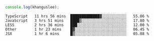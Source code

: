 ```js
console.log(khanguslee);
```

<!--START_SECTION:waka-->
```text
TypeScript   11 hrs 56 mins  █████████████▓░░░░░░░░░░░   55.06 % 
JavaScript   3 hrs 51 mins   ████▒░░░░░░░░░░░░░░░░░░░░   17.80 % 
LESS         2 hrs 36 mins   ███░░░░░░░░░░░░░░░░░░░░░░   12.00 % 
Other        1 hr 23 mins    █▓░░░░░░░░░░░░░░░░░░░░░░░   06.45 % 
JSX          1 hr 6 mins     █▒░░░░░░░░░░░░░░░░░░░░░░░   05.08 % 
```
<!--END_SECTION:waka-->

<!--
**khanguslee/khanguslee** is a ✨ _special_ ✨ repository because its `README.md` (this file) appears on your GitHub profile.

Here are some ideas to get you started:

- 🔭 I’m currently working on ...
- 🌱 I’m currently learning ...
- 👯 I’m looking to collaborate on ...
- 🤔 I’m looking for help with ...
- 💬 Ask me about ...
- 📫 How to reach me: ...
- 😄 Pronouns: ...
- ⚡ Fun fact: ...
-->
